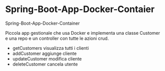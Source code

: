 # Spring-Boot-App-Docker-Contaier
Spring-Boot-App-Docker-Container

Piccola app gestionale che usa Docker e implementa una classe Customer e una repo e un controller con tutte le azioni crud.


 - getCustomers visualizza tutti i clienti
 - addCustomer aggiunge cliente
 - updateCustomer modifica cliente
 -  deleteCustomer cancela utente
